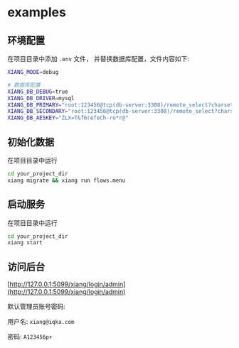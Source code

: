 # examples

## 环境配置

在项目目录中添加 `.env` 文件， 并替换数据库配置，文件内容如下:

```bash
XIANG_MODE=debug

# 数据库配置
XIANG_DB_DEBUG=true
XIANG_DB_DRIVER=mysql
XIANG_DB_PRIMARY="root:123456@tcp(db-server:3308)/remote_select?charset=utf8mb4&parseTime=True&loc=Local"
XIANG_DB_SECONDARY="root:123456@tcp(db-server:3308)/remote_select?charset=utf8mb4&parseTime=True&loc=Local"
XIANG_DB_AESKEY="ZLX=T&f6refeCh-ro*r@"

```

## 初始化数据

在项目目录中运行

```bash
cd your_project_dir
xiang migrate && xiang run flows.menu

```

## 启动服务

在项目目录中运行

```bash
cd your_project_dir
xiang start
```

## 访问后台

[http://127.0.0.1:5099/xiang/login/admin](http://127.0.0.1:5099/xiang/login/admin)

默认管理员账号密码:

用户名: `xiang@iqka.com`

密码: `A123456p+`
